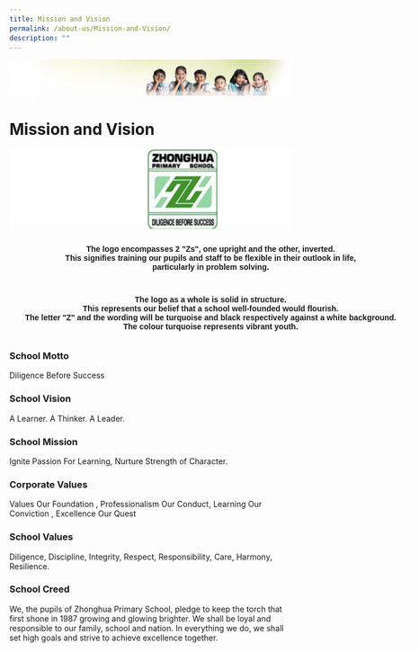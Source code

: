 ```yaml
---
title: Mission and Vision
permalink: /about-us/Mission-and-Vision/
description: ""
---
```

![](/images/Banner.jpg)

Mission and Vision
==================

![](/images/Logo2.png)

<style type="text/css">
.tg  {border-collapse:collapse;border-spacing:0;}
.tg td{border-color:black;border-style:solid;border-width:1px;font-family:Arial, sans-serif;font-size:14px;
  overflow:hidden;padding:10px 5px;word-break:normal;}
.tg th{border-color:black;border-style:solid;border-width:1px;font-family:Arial, sans-serif;font-size:14px;
  font-weight:normal;overflow:hidden;padding:10px 5px;word-break:normal;}
.tg .tg-zv4m{border-color:#ffffff;text-align:left;vertical-align:top}
.tg .tg-aw21{border-color:#ffffff;font-weight:bold;text-align:center;vertical-align:top}
</style>
<table class="tg" style="undefined;table-layout: fixed; width: 716px">
<colgroup>
<col style="width: 716px">
</colgroup>
<thead>
  <tr>
    <th class="tg-aw21">The logo encompasses 2 "Zs", one upright and the other, inverted.<br><span style="font-style:normal">This signifies training our pupils and staff to be flexible in their outlook in life,</span><br><span style="font-style:normal">particularly in problem solving.</span></th>
  </tr>
</thead>
<tbody>
  <tr>
    <td class="tg-zv4m"></td>
  </tr>
  <tr>
    <td class="tg-aw21">The logo as a whole is solid in structure.<br>This represents our belief that a school well-founded would flourish.<br>The letter "Z" and the wording will be turquoise and black respectively against a white background.<br>The colour turquoise represents vibrant youth.</td>
  </tr>
</tbody>
</table>


### **School Motto**

Diligence Before Success

### **School Vision**

A Learner. A Thinker. A Leader.

### **School Mission**

Ignite Passion For Learning, Nurture Strength of Character.

### **Corporate Values**

Values Our Foundation , Professionalism Our Conduct, Learning Our Conviction , Excellence Our Quest

### **School Values**

Diligence, Discipline, Integrity, Respect, Responsibility, Care, Harmony, Resilience.

### **School Creed**

We, the pupils of Zhonghua Primary School, pledge to keep the torch that first shone in 1987 growing and glowing brighter. We shall be loyal and responsible to our family, school and nation. In everything we do, we shall set high goals and strive to achieve excellence together.